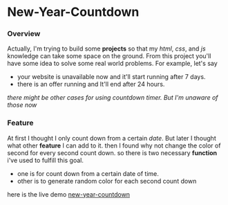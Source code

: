 # New-Year-Countdown
### Overview
Actually, I'm trying to build some **projects** so that my *html*, *css*, and *js* knowledge can take some space on the ground. From this project you'll have some idea to solve some real world problems. For example,
let's say
- your website is unavailable now and it'll start running after 7 days.
- there is an offer running and It'll end after 24 hours.

*there might be other cases for using countdown timer. But I'm unaware of those now*
### Feature
At first I thought I only count down from a certain *date*. But later I thought what other **feature** I can add to it. then I found why not change the color of second for every second count down. so there is two necessary **function** i've used to fulfill this goal. 
- one is for count down from a certain date of time.
- other is to generate random color for each second count down

here is the live demo [new-year-countdown](https://courageous-boba-816a17.netlify.app/)
